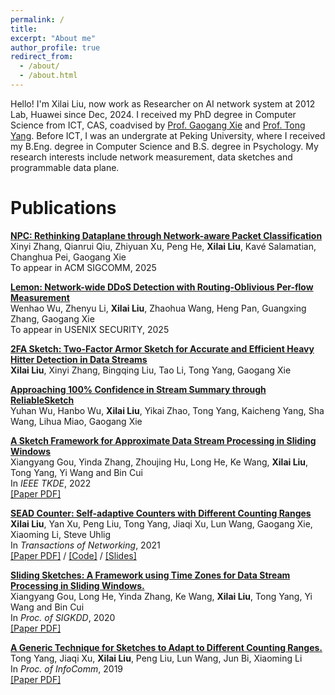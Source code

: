 ```yaml
---
permalink: /
title: 
excerpt: "About me"
author_profile: true
redirect_from: 
  - /about/
  - /about.html
---
```



Hello! I'm Xilai Liu, now work as Researcher on AI network system at 2012 Lab, Huawei since Dec, 2024. I received my PhD degree in Computer Science from ICT, CAS, coadvised by [Prof. Gaogang Xie](https://people.ucas.ac.cn/~_xie?language=en) and [Prof. Tong Yang](https://yangtonghome.github.io/). Before ICT, I was an undergrate at Peking University, where I received my B.Eng. degree in Computer Science and B.S. degree in Psychology. My research interests include network measurement, data sketches and programmable data plane.

Publications
======
[**NPC: Rethinking Dataplane through Network-aware Packet Classification**](https://liuxilai.github.io/) <br>
Xinyi Zhang, Qianrui Qiu, Zhiyuan Xu, Peng He, **Xilai Liu**, Kavé Salamatian, Changhua Pei, Gaogang Xie <br>
To appear in ACM SIGCOMM, 2025 <br>

[**Lemon: Network-wide DDoS Detection with Routing-Oblivious Per-flow Measurement**](https://liuxilai.github.io/) <br>
Wenhao Wu, Zhenyu Li, **Xilai Liu**, Zhaohua Wang, Heng Pan, Guangxing Zhang, Gaogang Xie <br>
To appear in USENIX SECURITY, 2025 <br>

[**2FA Sketch: Two-Factor Armor Sketch for Accurate and Efficient Heavy Hitter Detection in Data Streams**](https://liuxilai.github.io/) <br>
**Xilai Liu**, Xinyi Zhang, Bingqing Liu, Tao Li, Tong Yang, Gaogang Xie <br>

[**Approaching 100% Confidence in Stream Summary through ReliableSketch**](https://liuxilai.github.io/) <br>
Yuhan Wu, Hanbo Wu, **Xilai Liu**, Yikai Zhao, Tong Yang, Kaicheng Yang, Sha Wang, Lihua Miao, Gaogang Xie <br>

[**A Sketch Framework for Approximate Data Stream Processing in Sliding Windows**](https://ieeexplore.ieee.org/document/9713710/) <br>
Xiangyang Gou, Yinda Zhang, Zhoujing Hu, Long He, Ke Wang, **Xilai Liu**, Tong Yang, Yi Wang and Bin Cui <br>
In *IEEE TKDE*, 2022 <br>
[\[Paper PDF\]](https://yangtonghome.github.io/uploads/SlidingSketch_TKDE2022_final.pdf) 

[**SEAD Counter: Self-adaptive Counters with Different Counting Ranges**](https://ieeexplore.ieee.org/document/9537736) <br>
**Xilai Liu**, Yan Xu, Peng Liu,  Tong Yang, Jiaqi Xu, Lun Wang, Gaogang Xie, Xiaoming Li, Steve Uhlig <br>
In *Transactions of Networking*, 2021 <br>
[\[Paper PDF\]](https://yangtonghome.github.io/uploads/SEAD_Counter_Self-Adaptive_Counters_With_Different_Counting_Ranges.pdf)  /  [\[Code\]](https://github.com/SEADCounter/SEADCounter)  /  [\[Slides\]](https://liuxilai.github.io) <br>

[**Sliding Sketches: A Framework using Time Zones for Data Stream Processing in Sliding Windows.**](https://dl.acm.org/doi/10.1145/3394486.3403144) <br>
Xiangyang Gou, Long He, Yinda Zhang, Ke Wang, **Xilai Liu**, Tong Yang, Yi Wang and Bin Cui <br>
In *Proc. of SIGKDD*, 2020 <br>
[\[Paper PDF\]](https://yangtonghome.github.io/uploads/SlidingSketches_kdd2020.pdf) <br>

[**A Generic Technique for Sketches to Adapt to Different Counting Ranges.**](https://ieeexplore.ieee.org/abstract/document/8737531) <br>
Tong Yang, Jiaqi Xu, **Xilai Liu**, Peng Liu, Lun Wang, Jun Bi, Xiaoming Li <br>
In *Proc. of InfoComm*, 2019 <br>
[\[Paper PDF\]](https://yangtonghome.github.io/uploads/A_Generic_Technique_for_Sketches_to_Adapt_to_Different_Counting_Ranges.pdf) <br>

